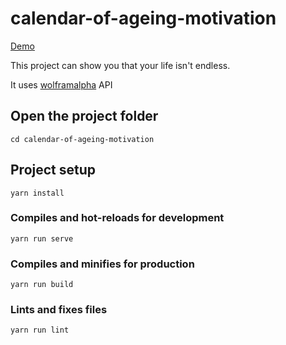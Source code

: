 # calendar-of-ageing-motivation
[Demo](https://ishpartko.github.io/calendarOfAgeingMotivation/)

This project can show you that your life isn't endless.

It uses [wolframalpha](https://wolframalpha.com) API  

## Open the project folder
```
cd calendar-of-ageing-motivation
```
## Project setup
```
yarn install
```

### Compiles and hot-reloads for development
```
yarn run serve
```

### Compiles and minifies for production
```
yarn run build
```

### Lints and fixes files
```
yarn run lint
```

